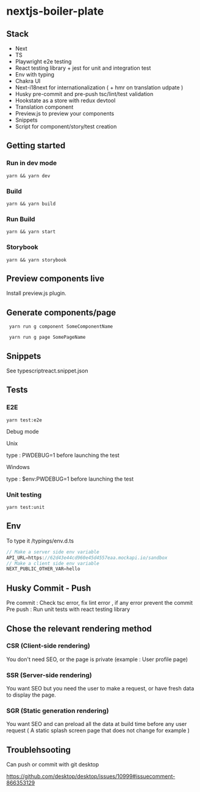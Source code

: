 # nextjs-boiler-plate

## Stack

- Next
- TS 
- Playwright e2e testing
- React testing library + jest for unit and integration test
- Env with typing 
- Chakra UI
- Next-i18next for internationalization ( + hmr on translation udpate )
- Husky pre-commit and pre-push tsc/lint/test validation
- Hookstate as a store with redux devtool
- Translation component
- Preview.js to preview your components
- Snippets 
- Script for component/story/test creation 

## Getting started

### Run in dev mode

```shell
yarn && yarn dev
```

### Build

```shell
yarn && yarn build
```

### Run Build

```shell
yarn && yarn start
```

###  Storybook

```shell
yarn && yarn storybook
```

## Preview components live

Install preview.js plugin.

## Generate components/page

```shell
 yarn run g component SomeComponentName
```

```shell
 yarn run g page SomePageName
```
## Snippets

See typescriptreact.snippet.json



## Tests

### E2E

```shell
yarn test:e2e
```

Debug mode

Unix 

type : PWDEBUG=1 before launching the test

Windows 

type : $env:PWDEBUG=1 before launching the test

### Unit testing

```shell
yarn test:unit
```

## Env

To type it /typings/env.d.ts

```js
// Make a server side env variable 
API_URL=https://62d43e44cd960e45d4557eaa.mockapi.io/sandbox
// Make a client side env variable 
NEXT_PUBLIC_OTHER_VAR=hello
```

## Husky  Commit - Push

Pre commit : Check tsc error, fix lint error , if any error prevent the commit
Pre push : Run unit tests with react testing library

## Chose the relevant rendering method 

### CSR (Client-side rendering)

You don't need SEO, or the page is private (example : User profile page)

### SSR  (Server-side rendering)

You want SEO but you need the user to make a request, or have fresh data to display the page. 

### SGR (Static generation rendering)

You want SEO and can preload all the data at build time before any user request ( A static splash screen page that does not change for example )

 

 ## Troublehsooting

 Can push or commit with git desktop

 https://github.com/desktop/desktop/issues/10999#issuecomment-866353129